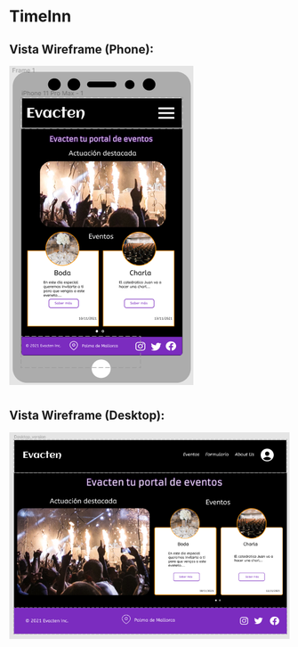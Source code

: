 # TimeInn

## Vista Wireframe (Phone):

![Vista_ordenador](src/resources/img/Wireframe_phone.png)

#

## Vista Wireframe (Desktop):

![Vista_telefono](./src/resources/img/Wireframe_desktop.png)
